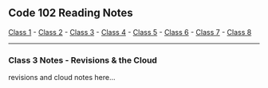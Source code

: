 ## Code 102 Reading Notes

[Class 1](https://melanie-johnston.github.io/reading-notes/102/class1) -
[Class 2](https://melanie-johnston.github.io/reading-notes/102/class2) -
[Class 3](https://melanie-johnston.github.io/reading-notes/102/class3) -
[Class 4](https://melanie-johnston.github.io/reading-notes/102/class4) -
[Class 5](https://melanie-johnston.github.io/reading-notes/102/class5) -
[Class 6](https://melanie-johnston.github.io/reading-notes/102/class6) -
[Class 7](https://melanie-johnston.github.io/reading-notes/102/class7) -
[Class 8](https://melanie-johnston.github.io/reading-notes/102/class8)

---

### Class 3 Notes - Revisions & the Cloud

revisions and cloud notes here...
